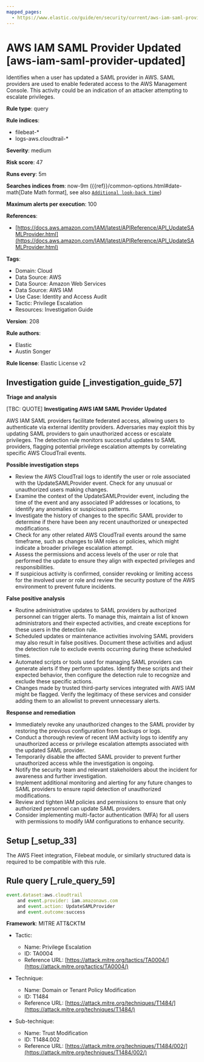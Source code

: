 ```yaml
---
mapped_pages:
  - https://www.elastic.co/guide/en/security/current/aws-iam-saml-provider-updated.html
---
```


# AWS IAM SAML Provider Updated [aws-iam-saml-provider-updated]

Identifies when a user has updated a SAML provider in AWS. SAML providers are used to enable federated access to the AWS Management Console. This activity could be an indication of an attacker attempting to escalate privileges.

**Rule type**: query

**Rule indices**:

* filebeat-*
* logs-aws.cloudtrail-*

**Severity**: medium

**Risk score**: 47

**Runs every**: 5m

**Searches indices from**: now-9m ({{ref}}/common-options.html#date-math[Date Math format], see also [`Additional look-back time`](docs-content://solutions/security/detect-and-alert/create-detection-rule.md#rule-schedule))

**Maximum alerts per execution**: 100

**References**:

* [https://docs.aws.amazon.com/IAM/latest/APIReference/API_UpdateSAMLProvider.html](https://docs.aws.amazon.com/IAM/latest/APIReference/API_UpdateSAMLProvider.html)

**Tags**:

* Domain: Cloud
* Data Source: AWS
* Data Source: Amazon Web Services
* Data Source: AWS IAM
* Use Case: Identity and Access Audit
* Tactic: Privilege Escalation
* Resources: Investigation Guide

**Version**: 208

**Rule authors**:

* Elastic
* Austin Songer

**Rule license**: Elastic License v2

## Investigation guide [_investigation_guide_57]

**Triage and analysis**

[TBC: QUOTE]
**Investigating AWS IAM SAML Provider Updated**

AWS IAM SAML providers facilitate federated access, allowing users to authenticate via external identity providers. Adversaries may exploit this by updating SAML providers to gain unauthorized access or escalate privileges. The detection rule monitors successful updates to SAML providers, flagging potential privilege escalation attempts by correlating specific AWS CloudTrail events.

**Possible investigation steps**

* Review the AWS CloudTrail logs to identify the user or role associated with the UpdateSAMLProvider event. Check for any unusual or unauthorized users making changes.
* Examine the context of the UpdateSAMLProvider event, including the time of the event and any associated IP addresses or locations, to identify any anomalies or suspicious patterns.
* Investigate the history of changes to the specific SAML provider to determine if there have been any recent unauthorized or unexpected modifications.
* Check for any other related AWS CloudTrail events around the same timeframe, such as changes to IAM roles or policies, which might indicate a broader privilege escalation attempt.
* Assess the permissions and access levels of the user or role that performed the update to ensure they align with expected privileges and responsibilities.
* If suspicious activity is confirmed, consider revoking or limiting access for the involved user or role and review the security posture of the AWS environment to prevent future incidents.

**False positive analysis**

* Routine administrative updates to SAML providers by authorized personnel can trigger alerts. To manage this, maintain a list of known administrators and their expected activities, and create exceptions for these users in the detection rule.
* Scheduled updates or maintenance activities involving SAML providers may also result in false positives. Document these activities and adjust the detection rule to exclude events occurring during these scheduled times.
* Automated scripts or tools used for managing SAML providers can generate alerts if they perform updates. Identify these scripts and their expected behavior, then configure the detection rule to recognize and exclude these specific actions.
* Changes made by trusted third-party services integrated with AWS IAM might be flagged. Verify the legitimacy of these services and consider adding them to an allowlist to prevent unnecessary alerts.

**Response and remediation**

* Immediately revoke any unauthorized changes to the SAML provider by restoring the previous configuration from backups or logs.
* Conduct a thorough review of recent IAM activity logs to identify any unauthorized access or privilege escalation attempts associated with the updated SAML provider.
* Temporarily disable the affected SAML provider to prevent further unauthorized access while the investigation is ongoing.
* Notify the security team and relevant stakeholders about the incident for awareness and further investigation.
* Implement additional monitoring and alerting for any future changes to SAML providers to ensure rapid detection of unauthorized modifications.
* Review and tighten IAM policies and permissions to ensure that only authorized personnel can update SAML providers.
* Consider implementing multi-factor authentication (MFA) for all users with permissions to modify IAM configurations to enhance security.


## Setup [_setup_33]

The AWS Fleet integration, Filebeat module, or similarly structured data is required to be compatible with this rule.


## Rule query [_rule_query_59]

```js
event.dataset:aws.cloudtrail
    and event.provider: iam.amazonaws.com
    and event.action: UpdateSAMLProvider
    and event.outcome:success
```

**Framework**: MITRE ATT&CKTM

* Tactic:

    * Name: Privilege Escalation
    * ID: TA0004
    * Reference URL: [https://attack.mitre.org/tactics/TA0004/](https://attack.mitre.org/tactics/TA0004/)

* Technique:

    * Name: Domain or Tenant Policy Modification
    * ID: T1484
    * Reference URL: [https://attack.mitre.org/techniques/T1484/](https://attack.mitre.org/techniques/T1484/)

* Sub-technique:

    * Name: Trust Modification
    * ID: T1484.002
    * Reference URL: [https://attack.mitre.org/techniques/T1484/002/](https://attack.mitre.org/techniques/T1484/002/)



